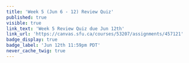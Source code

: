 ```yaml
---
title: 'Week 5 (Jun 6 - 12) Review Quiz'
published: true
visible: true
link_text: 'Week 5 Review Quiz due Jun 12th'
link_url: 'https://canvas.sfu.ca/courses/53207/assignments/457121'
badge_display: true
badge_label: 'Jun 12th 11:59pm PDT'
never_cache_twig: true
---
```

